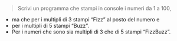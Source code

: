 > Scrivi un programma che stampi in console i numeri da 1 a 100, 

- ma che per i multipli di 3 stampi “Fizz” al posto del numero e
- per i multipli di 5 stampi “Buzz”.
- Per i numeri che sono sia multipli di 3 che di 5 stampi “FizzBuzz”.